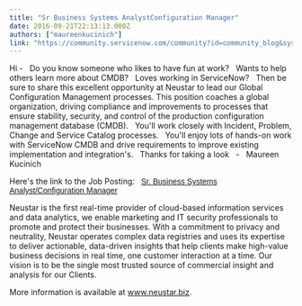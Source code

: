 ```yaml
---
title: "Sr Business Systems AnalystConfiguration Manager"
date: 2016-09-21T22:13:13.000Z
authors: ["maureenkucinich"]
link: "https://community.servicenow.com/community?id=community_blog&sys_id=6fdcaa65dbd0dbc01dcaf3231f961911"
---
```

<p>Hi -   Do you know someone who likes to have fun at work?   Wants to help others learn more about CMDB?   Loves working in ServiceNow?   Then be sure to share this excellent opportunity at Neustar to lead our Global Configuration Management processes. This position coaches a global organization, driving compliance and improvements to processes that ensure stability, security, and control of the production configuration management database (CMDB).   You'll work closely with Incident, Problem, Change and Service Catalog processes.   You'll enjoy lots of hands-on work with ServiceNow CMDB and drive requirements to improve existing implementation and integration's.   Thanks for taking a look   -   Maureen Kucinich</p><p></p><p>Here's the link to the Job Posting<span style="font-size: 10.5pt; font-family: 'Calibri',sans-serif; color: black;">:   <a title="obs-neustar.icims.com/jobs/6223/sr.-business-systems-analyst-configuration-manager/job?in_iframe=1" href="https://jobs-neustar.icims.com/jobs/6223/sr.-business-systems-analyst-configuration-manager/job?in_iframe=1">Sr. Business Systems Analyst/Configuration Manager</a></span></p><p></p><p>Neustar is the first real-time provider of cloud-based information services and data analytics, we enable marketing and IT security professionals to promote and protect their businesses. With a commitment to privacy and neutrality, Neustar operates complex data registries and uses its expertise to deliver actionable, data-driven insights that help clients make high-value business decisions in real time, one customer interaction at a time. Our vision is to be the single most trusted source of commercial insight and analysis for our Clients.</p><p>More information is available at <a title="w.neustar.biz/" href="http://www.neustar.biz/" target="_blank">www.neustar.biz</a>.</p>